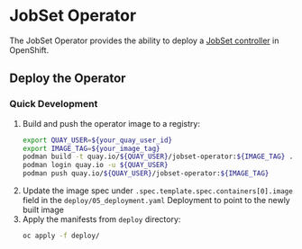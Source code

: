 # JobSet Operator

The JobSet Operator provides the ability to deploy a
[JobSet controller](https://github.com/kubernetes-sigs/jobset) in OpenShift.

## Deploy the Operator

### Quick Development

1. Build and push the operator image to a registry:
   ```sh
   export QUAY_USER=${your_quay_user_id}
   export IMAGE_TAG=${your_image_tag}
   podman build -t quay.io/${QUAY_USER}/jobset-operator:${IMAGE_TAG} .
   podman login quay.io -u ${QUAY_USER}
   podman push quay.io/${QUAY_USER}/jobset-operator:${IMAGE_TAG}
   ```
2. Update the image spec under `.spec.template.spec.containers[0].image` field in the `deploy/05_deployment.yaml` Deployment to point to the newly built image
3. Apply the manifests from `deploy` directory:
   ```sh
   oc apply -f deploy/
   ```
